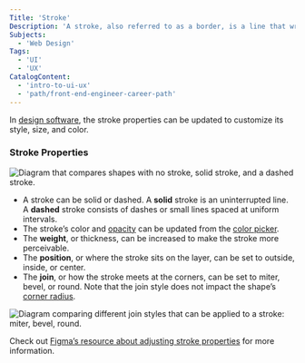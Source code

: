 ```yaml
---
Title: 'Stroke'
Description: 'A stroke, also referred to as a border, is a line that wraps around a layer.'
Subjects:
  - 'Web Design'
Tags:
  - 'UI'
  - 'UX'
CatalogContent:
  - 'intro-to-ui-ux'
  - 'path/front-end-engineer-career-path'
---
```


In [design software](https://www.codecademy.com/resources/docs/uiux/design-software), the stroke properties can be updated to customize its style, size, and color.

### Stroke Properties

![Diagram that compares shapes with no stroke, solid stroke, and a dashed stroke.](https://static-assets.codecademy.com/Courses/intro-to-ui-and-ux/docs/Stroke.png)

- A stroke can be solid or dashed. A **solid** stroke is an uninterrupted line. A **dashed** stroke consists of dashes or small lines spaced at uniform intervals.
- The stroke’s color and [opacity](https://codecademy.com/resources/docs/uiux/opacity) can be updated from the [color picker](https://codecademy.com/resources/docs/uiux/color-picker).
- The **weight**, or thickness, can be increased to make the stroke more perceivable.
- The **position**, or where the stroke sits on the layer, can be set to outside, inside, or center.
- The **join**, or how the stroke meets at the corners, can be set to miter, bevel, or round. Note that the join style does not impact the shape’s [corner radius](https://codecademy.com/resources/docs/uiux/corner-radius).

![Diagram comparing different join styles that can be applied to a stroke: miter, bevel, round.](https://static-assets.codecademy.com/Courses/intro-to-ui-and-ux/docs/Stroke-Join-Styles.png)

Check out [Figma’s resource about adjusting stroke properties](https://help.figma.com/hc/en-us/articles/360049283914-Apply-and-adjust-stroke-properties) for more information.
